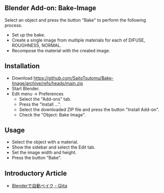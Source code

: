 ## Blender Add-on: Bake-Image

Select an object and press the button "Bake" to perform the following process.

- Set up the bake.
- Create a single image from multiple materials for each of DIFUSE, ROUGHNESS, NORMAL.
- Recompose the material with the created image.

## Installation

- Download https://github.com/SaitoTsutomu/Bake-Image/archive/refs/heads/main.zip
- Start Blender.
- Edit menu -> Preferences
  - Select the "Add-ons" tab.
  - Press the "Install ...".
  - Select the downloaded ZIP file and press the button "Install Add-on".
  - Check the "Object: Bake Image".

## Usage

- Select the object with a material.
- Show the sidebar and select the Edit tab.
- Set the image width and height.
- Press the button "Bake".

## Introductory Article

- [Blenderで自動ベイク - Qiita](https://qiita.com/SaitoTsutomu/items/f95fcc7b58f22b872bcf)
